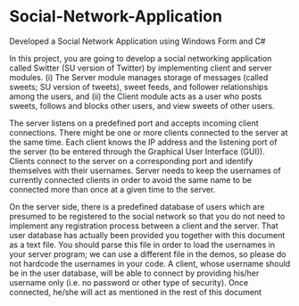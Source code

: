 # Social-Network-Application
Developed a Social Network Application using Windows Form and C#

In this project, you are going to develop a social networking application called Switter (SU
version of Twitter) by implementing client and server modules. (i) The Server module
manages storage of messages (called sweets; SU version of tweets), sweet feeds, and follower
relationships among the users, and (ii) the Client module acts as a user who posts sweets,
follows and blocks other users, and view sweets of other users.

The server listens on a predefined port and accepts incoming client connections. There might
be one or more clients connected to the server at the same time. Each client knows the IP
address and the listening port of the server (to be entered through the Graphical User Interface
(GUI)). Clients connect to the server on a corresponding port and identify themselves with
their usernames. Server needs to keep the usernames of currently connected clients in order to
avoid the same name to be connected more than once at a given time to the server.

On the server side, there is a predefined database of users which are presumed to be registered
to the social network so that you do not need to implement any registration process between a
client and the server. That user database has actually been provided you together with this
document as a text file. You should parse this file in order to load the usernames in your
server program; we can use a different file in the demos, so please do not hardcode the
usernames in your code. A client, whose username should be in the user database, will be able
to connect by providing his/her username only (i.e. no password or other type of security).
Once connected, he/she will act as mentioned in the rest of this document
